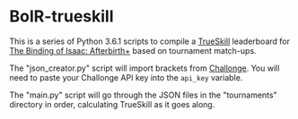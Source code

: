 # BoIR-trueskill

This is a series of Python 3.6.1 scripts to compile a [TrueSkill](http://trueskill.org/) leaderboard for [The Binding of Isaac: Afterbirth+](http://store.steampowered.com/app/250900/The_Binding_of_Isaac_Rebirth/) based on tournament match-ups.

The "json_creator.py" script will import brackets from [Challonge](http://challonge.com/). You will need to paste your Challonge API key into the `api_key` variable.

The "main.py" script will go through the JSON files in the "tournaments" directory in order, calculating TrueSkill as it goes along.
